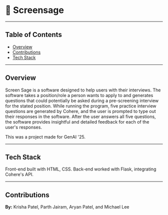# **🌿 Screensage**  
---

## **Table of Contents**
- [Overview](#overview)
- [Contributions](#contributions)
- [Tech Stack](#stack)

---

## **Overview**  

Screen Sage is a software designed to help users with their interviews. The software takes a position/role a person wants to apply to and generates questions that could potentially be asked during a pre-screening interview for the stated position. While running the program, five practice interview questions are generated by Cohere, and the user is prompted to type out their responses in the software. After the user answers all five questions, the software provides insightful and detailed feedback for each of the user's responses.

This was a project made for GenAI '25. 

---
## **Tech Stack**
Front-end built with HTML, CSS. Back-end worked with Flask, integrating Cohere's API. 

---
## **Contributions**

**By:** Krisha Patel, Parth Jairam, Aryan Patel, and Michael Lee



